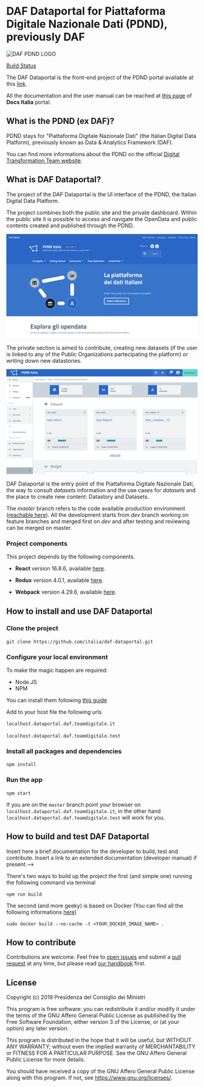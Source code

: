 # DAF Dataportal for Piattaforma Digitale Nazionale Dati (PDND), previously DAF

<!-- > Insert here the application logo and badges if present.-->

![DAF PDND LOGO](public/img/DAF_pittogramma_FU.svg)

[Build Status](http://131.1.252.41/job/CI-DataPortal_Frontend/job/testCI/badge/icon)

The DAF Dataportal is the front-end project of the PDND portal available at this [link](https://dataportal.daf.teamdigitale.it).

All the documentation and the user manual can be reached at [this page](https://docs.italia.it/italia/daf/daf-dataportal-it-docs/it/master/) of **Docs Italia** portal.

## What is the PDND (ex DAF)?

PDND stays for "Piattaforma Digitale Nazionale Dati" (the Italian Digital Data Platform), previously known as Data & Analytics Framework (DAF).

You can find more informations about the PDND on the official [Digital Transformation Team website](https://teamdigitale.governo.it/it/projects/daf.htm).

## What is DAF Dataportal?

<!-- Insert here an extended description of the project with informations about context, goals, stakeholders, use cases, and finally the role of the project within the PDND with links to other repositories requiring this code or this code depends on. Embed also screenshots or video if present to give a preview of the application.-->

The project of the DAF Dataportal is the UI interface of the PDND, the Italian Digital Data Platform.

The project combines both the public site and the private dashboard. Within the public site it is possible to access 
and navigate the OpenData and public contents created and published through the PDND.

![Public site page](public/img/dp_home.png)

The private section is aimed to contribute, creating new datasets (if the user is linked to any of the Public 
Organizations partecipating the platform) or writing down new datastories.

![Private site page](public/img/dp_pvthome.png)

DAF Dataportal is the entry point of the Piattaforma Digitale Nazionale Dati, the way to consult _datasets_ information and 
the use cases for _datasets_ and the place to create new content: Datastory and Datasets.

<!-- Insert here informations about files and folders structure, branch model adopted and release policy. -->
The *master* branch refers to the code available production environment ([reachable here](https://dataportal.daf.teamdigitale.it)).
All the development starts from *dev* branch working on feature branches and merged first on _dev_ and after testing and reviewing 
can be merged on master. 

### Project components

This project depends by the following components.

* **React** version 16.8.6, available [here](https://it.reactjs.org/).

* **Redux** version 4.0.1, available [here](https://redux.js.org/).

* **Webpack** version 4.29.6, available [here](https://webpack.js.org/).

## How to install and use DAF Dataportal

### Clone the project 
```
git clone https://github.com/italia/daf-dataportal.git
```

### Configure your local environment
To make the magic happen are required:
- Node.JS
- NPM

You can install them following [this guide](https://nodejs.org/en/download/package-manager/)

Add to your host file the following urls

```
localhost.dataportal.daf.teamdigitale.it

localhost.dataportal.daf.teamdigitale.test
```

### Install all packages and dependencies
```
npm install
```

### Run the app
```
npm start
```

If you are on the `master` branch point your browser on `localhost.dataportal.daf.teamdigitale.it`, in the other hand `localhost.dataportal.daf.teamdigitale.test` will work for you.

## How to build and test DAF Dataportal

<!--> Insert here a brief documentation for the developer to build, test and contribute. Insert a link to an extended documentation (developer manual) if present.-->

There's two ways to build up the project the first (and simple one) running the following command via terminal
```
npm run build  
```

The second (and more geeky) is based on Docker (You can find all the following informations [here](https://docs.docker.com/get-started/))
```
sudo docker build --no-cache -t <YOUR_DOCKER_IMAGE_NAME> .
```

## How to contribute

Contributions are welcome. Feel free to [open issues](./issues) and submit a [pull request](./pulls) at any time, but please read [our handbook](https://github.com/teamdigitale/daf-handbook) first.

## License

Copyright (c) 2019 Presidenza del Consiglio dei Ministri

This program is free software: you can redistribute it and/or modify it under the terms of the GNU Affero General Public License as published by the Free Software Foundation, either version 3 of the License, or (at your option) any later version.

This program is distributed in the hope that it will be useful, but WITHOUT ANY WARRANTY; without even the implied warranty of MERCHANTABILITY or FITNESS FOR A PARTICULAR PURPOSE. See the GNU Affero General Public License for more details.

You should have received a copy of the GNU Affero General Public License along with this program.  If not, see <https://www.gnu.org/licenses/>.
